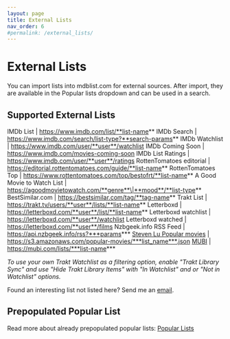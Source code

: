 ```yaml
---
layout: page
title: External Lists
nav_order: 6
#permalink: /external_lists/
---
```


# External Lists

You can import lists into mdblist.com for external sources. After import, they are available in the Popular lists dropdown and can be used in a search.

## Supported External Lists

IMDb List | https://www.imdb.com/list/**list-name** 
IMDb Search | https://www.imdb.com/search/list-type?**search-params**
IMDb Watchlist | https://www.imdb.com/user/**user**/watchlist
IMDb Coming Soon | https://www.imdb.com/movies-coming-soon
IMDb List Ratings | https://www.imdb.com/user/**user**/ratings
RottenTomatoes editorial | https://editorial.rottentomatoes.com/guide/**list-name**
RottenTomatoes Top | https://www.rottentomatoes.com/top/bestofrt/**list-name**
A Good Movie to Watch List | https://agoodmovietowatch.com/**genre**\|**mood**/**list-type**
BestSimilar.com | https://bestsimilar.com/tag/**tag-name**
Trakt List | https://trakt.tv/users/**user**/lists/**list-name**
Letterboxd | https://letterboxd.com/**user**/list/**list-name**
Letterboxd watchlist | https://letterboxd.com/**user**/watchlist
Letterboxd watched | https://letterboxd.com/**user**/films
Nzbgeek.info RSS Feed |  https://api.nzbgeek.info/rss?***params***
[Steven Lu Popular movies](https://github.com/sjlu/popular-movies) |  https://s3.amazonaws.com/popular-movies/***list_name***.json
[MUBI](https://mubi.com/lists/) |  https://mubi.com/lists/***list-name***

*To use your own Trakt Watchlist as a filtering option, enable "Trakt Library Sync" and use "Hide Trakt Library Items" with "In Watchlist" and or "Not in Watchlist" options.*

Found an interesting list not listed here? Send me an [email](mailto:linas@mdblist.com).

## Prepopulated Popular List

Read more about already prepopulated popular lists: [Popular Lists](popular_lists)
